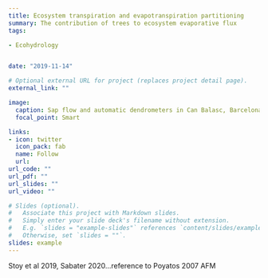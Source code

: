 ```yaml
---
title: Ecosystem transpiration and evapotranspiration partitioning
summary: The contribution of trees to ecosystem evaporative flux
tags:

- Ecohydrology


date: "2019-11-14"

# Optional external URL for project (replaces project detail page).
external_link: ""

image:
  caption: Sap flow and automatic dendrometers in Can Balasc, Barcelona
  focal_point: Smart

links:
- icon: twitter
  icon_pack: fab
  name: Follow
  url: 
url_code: ""
url_pdf: ""
url_slides: ""
url_video: ""

# Slides (optional).
#   Associate this project with Markdown slides.
#   Simply enter your slide deck's filename without extension.
#   E.g. `slides = "example-slides"` references `content/slides/example-slides.md`.
#   Otherwise, set `slides = ""`.
slides: example
---
```


Stoy et al 2019, Sabater 2020...reference to Poyatos 2007 AFM
